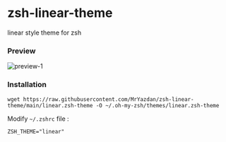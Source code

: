 # zsh-linear-theme
linear style theme for zsh

### Preview
![preview-1](https://raw.github.com/MrYazdan/zsh-linear-theme/gh-pages/preview-1.png)

### Installation

```
wget https://raw.githubusercontent.com/MrYazdan/zsh-linear-theme/main/linear.zsh-theme -O ~/.oh-my-zsh/themes/linear.zsh-theme
```

Modify `~/.zshrc` file :

```
ZSH_THEME="linear"
```
